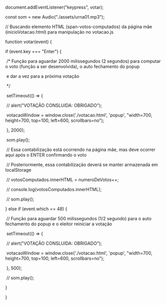 document.addEventListener("keypress", votar);

 

const som = new Audio("./assets/urna01.mp3");

 

// Buscando elemento HTML (span-votos-computados) da página mãe (inicioVotacao.html) para manipulação no votacao.js

 

function votar(event) {

  if (event.key === "Enter") {

​    /* Função para aguardar 2000 milissegundos (2 segundos) para computar o voto (função a ser desenvolvida), o auto fechamento do popup 

​    e dar a vez para a próxima votação

​    */

​    setTimeout(() => {

​      // alert("VOTAÇÃO CONSLUIDA:  OBRIGADO");

​      votacaoWindow = window.close('./votacao.html', 'popup', "width=700, height=700, top=100, left=600, scrollbars=no");

​    }, 2000);

​    som.play();

 

​    // Essa contabilização está ocorrendo na página mãe, mas deve ocorrer aqui após o ENTER confirmando o voto

​    // Posteriormente, essa contabilização deverá se manter armazenada em localStorage

​    // votosComputados.innerHTML = numeroDeVotos++;

​    // console.log(votosComputados.innerHTML);

​    // som.play();

  } else if (event.which == 48) {

​    // Função para aguardar 500 milissegundos (1/2 segundo) para o auto fechamento do popup e o eleitor reiniciar a votação

​    setTimeout(() => {

​      // alert("VOTAÇÃO CONSLUIDA:  OBRIGADO");

​      votacaoWindow = window.close('./votacao.html', 'popup', "width=700, height=700, top=100, left=600, scrollbars=no");

​    }, 500);

​    // som.play();

  }

}

 